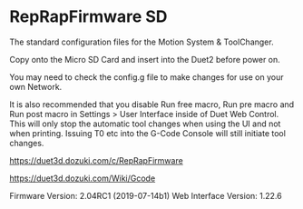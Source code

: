 # RepRapFirmware SD
The standard configuration files for the Motion System &amp; ToolChanger.

Copy onto the Micro SD Card and insert into the Duet2 before power on.

You may need to check the config.g file to make changes for use on your own Network.

It is also recommended that you disable Run free macro, Run pre macro and Run post macro in Settings > User Interface inside of Duet Web Control. This will only stop the automatic tool changes when using the UI and not when printing. Issuing T0 etc into the G-Code Console will still initiate tool changes.

https://duet3d.dozuki.com/c/RepRapFirmware

https://duet3d.dozuki.com/Wiki/Gcode

Firmware Version:	2.04RC1 (2019-07-14b1)
Web Interface Version:	1.22.6
